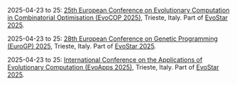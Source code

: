 2025-04-23 to 25: [25th European Conference on Evolutionary Computation in Combinatorial Optimisation (EvoCOP 2025)](https://evostar.org/2025/evocop/ "EvoCOP 2025 focuses on evolutionary computation for combinatorial optimization, covering genetic algorithms, swarm intelligence, and metaheuristics. Topics include scheduling, routing, and graph-based problems, with applications in logistics and network design, emphasizing bio-inspired optimization techniques."), Trieste, Italy. Part of [EvoStar 2025](https://evostar.org/2025/).

2025-04-23 to 25: [28th European Conference on Genetic Programming (EuroGP) 2025](https://evostar.org/2025/eurogp/ "EuroGP 2025 explores genetic programming, focusing on evolutionary algorithms for program synthesis and optimization. Topics include tree-based genetic programming, automatic code generation, and applications in machine learning and robotics, emphasizing bio-inspired computational creativity."), Trieste, Italy. Part of [EvoStar 2025](https://evostar.org/2025/).

2025-04-23 to 25: [International Conference on the Applications of Evolutionary Computation (EvoApps 2025)](https://evostar.org/2025/evoapps/ "EvoApps 2025 explores applications of evolutionary computation, covering genetic algorithms, particle swarm optimization, and hybrid methods. Topics include image processing, scheduling, and game AI, with applications in engineering and data science, emphasizing practical evolutionary solutions."), Trieste, Italy. Part of [EvoStar 2025](https://evostar.org/2025/).

